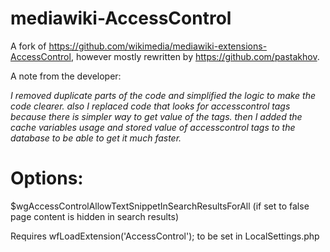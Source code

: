 # mediawiki-AccessControl

A fork of https://github.com/wikimedia/mediawiki-extensions-AccessControl, however mostly rewritten by https://github.com/pastakhov.

A note from the developer:

*I removed duplicate parts of the code and simplified the logic to make the code clearer.
also I replaced code that looks for accesscontrol tags because there is simpler way to get value of the tags. then I added the cache variables usage and stored value of accesscontrol tags to the database to be able to get it much faster.*

# Options:
$wgAccessControlAllowTextSnippetInSearchResultsForAll (if set to false page content is hidden in search results)

Requires wfLoadExtension('AccessControl'); to be set in LocalSettings.php
